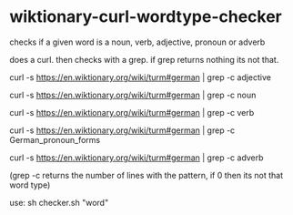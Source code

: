 # wiktionary-curl-wordtype-checker
checks if a given word is a noun, verb, adjective, pronoun or adverb


does a curl. then checks with a grep. if grep returns nothing its not that.

curl -s https://en.wiktionary.org/wiki/turm#german | grep -c adjective

curl -s https://en.wiktionary.org/wiki/turm#german | grep -c noun

curl -s https://en.wiktionary.org/wiki/turm#german | grep -c verb

curl -s https://en.wiktionary.org/wiki/turm#german | grep -c German_pronoun_forms

curl -s https://en.wiktionary.org/wiki/turm#german | grep -c adverb

(grep -c returns the number of lines with the pattern, if 0 then its not that word type)



use:
sh checker.sh "word"
